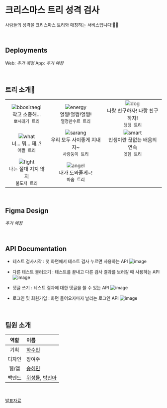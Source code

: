 # 크리스마스 트리 성격 검사

사람들의 성격을 크리스마스 트리와 매칭하는 서비스입니다!🎅🎄

<br>

## Deployments

Web: _추가 예정_
App: _추가 예정_

<br>

## 트리 소개🤗
||||
|:--:|:--:|:--:|
|![bbosiraegi](https://user-images.githubusercontent.com/71062967/208026701-7beca464-a3b7-4310-903e-23f6854c0845.png)<br>작고 소중해...<br>`뽀시래기 트리`|![energy](https://user-images.githubusercontent.com/71062967/208026704-6e605eca-77bd-40e3-951e-941d6964ea6d.png)<br>열쩡!열쩡!열쩡!<br>`열정만수르 트리`|![dog](https://user-images.githubusercontent.com/71062967/208026707-445a9034-8503-45ca-8045-683aafe941f3.png)<br>나랑 친구하자! 나랑 친구하자!<br>`댕댕 트리`|
|![what](https://user-images.githubusercontent.com/71062967/208026706-b806f848-c911-4760-b7ea-40eb54782281.png)<br>너... 뭐... 돼..?<br>`어쩔 트리`|![sarang](https://user-images.githubusercontent.com/71062967/208026709-833a46fa-eba5-4ea0-982b-ff0871f10286.png)<br>우리 모두 사이좋게 지내자~<br>`사랑둥이 트리`|![smart](https://user-images.githubusercontent.com/71062967/208026708-d0fc30c9-2368-4adb-ab4c-3b34e1f2196f.png)<br>인생이란 끊없는 배움의 연속<br>`엣헴 트리`|
|![fight](https://user-images.githubusercontent.com/71062967/208026710-01f1d4ed-9658-4346-9cb8-ffd5c88d1f3a.png)<br>나는 절대 지지 않지<br>`불도저 트리`|![angel](https://user-images.githubusercontent.com/71062967/208026711-f0b162c2-da60-4424-8f92-c46220dcbd5e.png)<br>내가 도와줄게~!<br>`따숩 트리`|

<br>

## Figma Design

_추가 예정_

<br>

## API Documentation

- 테스트 검사시작
: 첫 화면에서 테스트 검사 누르면 사용하는 API
![image](https://user-images.githubusercontent.com/71062967/208034879-4e9d35fb-eb3f-4f2e-b177-17b09c1348c3.png)

- 다른 테스트 불러오기
: 테스트를 끝내고 다른 검사 결과를 보러갈 때 사용하는 API
![image](https://user-images.githubusercontent.com/71062967/208035005-a005e093-b8e9-4489-babf-0ff8da1aba42.png)

- 댓글 쓰기
: 테스트 결과에 대한 댓글을 쓸 수 있는 API
![image](https://user-images.githubusercontent.com/71062967/208035075-23d6b682-9fbf-45ca-96a5-8df89cf3fd67.png)

- 로그인 및 회원가입
: 화면 들어오자마자 날리는 로그인 API
![image](https://user-images.githubusercontent.com/71062967/208035183-cda5ece2-117f-4992-9611-07b5dd66c621.png)

<br>

## 팀원 소개
|역할|이름|
|:--:|:--|
|기획|[하수민](https://github.com/minha62)|
|디자인|장여주|
|웹/앱|[송혜민](https://github.com/songfox00)|
|백엔드|[위성률](https://github.com/s-ryuri), [박민아](https://github.com/Minaminaminamima)|

<br>

[발표자료](https://www.miricanvas.com/v/11m2sa2)


<!--

**Here are some ideas to get you started:**

🙋‍♀️ A short introduction - what is your organization all about?
🌈 Contribution guidelines - how can the community get involved?
👩‍💻 Useful resources - where can the community find your docs? Is there anything else the community should know?
🍿 Fun facts - what does your team eat for breakfast?
🧙 Remember, you can do mighty things with the power of [Markdown](https://docs.github.com/github/writing-on-github/getting-started-with-writing-and-formatting-on-github/basic-writing-and-formatting-syntax)
-->
